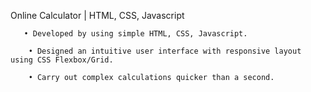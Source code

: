
Online Calculator | HTML, CSS, Javascript

       • Developed by using simple HTML, CSS, Javascript.
        
        • Designed an intuitive user interface with responsive layout using CSS Flexbox/Grid.

        • Carry out complex calculations quicker than a second.

